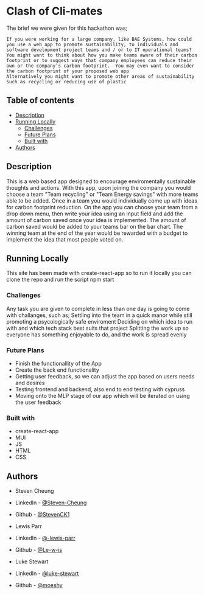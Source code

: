 # Clash of Cli-mates

The brief we were given for this hackathon was;

    If you were working for a large company, like BAE Systems, how could you use a web app to promote sustainability, to individuals and software development project teams and / or to IT operational teams?
    You might want to think about how you make teams aware of their carbon footprint or to suggest ways that company employees can reduce their own or the company’s carbon footprint.  You may even want to consider the carbon footprint of your proposed web app
    Alternatively you might want to promote other areas of sustainability such as recycling or reducing use of plastic

## Table of contents

- [Description](#description)
- [Running Locally](#running-locally)
  - [Challenges](#challenges)
  - [Future Plans](#future-plans)
  - [Built with](#built-with)
- [Authors](#authors)

## Description

This is a web based app designed to encourage enviromentally sustainable thoughts and actions.
With this app, upon joining the company you would choose a team "Team recycling" or "Team Energy savings" with more teams able to be added. Once in a team you would individually come up with ideas for carbon footprint reduction.
On the app you can choose your team from a drop down menu, then write your idea using an input field and add the amount of carbon saved once your idea is implemented. The amount of carbon saved would be added to your teams bar on the bar chart. The winning team at the end of the year would be rewarded with a budget to implement the idea that most people voted on.

## Running Locally

This site has been made with create-react-app so to run it locally you can clone the repo and run the script
npm start

### Challenges

Any task you are given to complete in less than one day is going to come with challanges, such as;
    Settling into the team in a quick manor while still promoting a psycologically safe enviroment
    Deciding on which idea to run with and which tech stack best suits that project
    Splitting the work up so everyone has something enjoyable to do, and the work is spread evenly

### Future Plans

- Finish the functionallity of the App
- Create the back end functionality
- Getting user feedback, so we can adjust the app based on users needs and desires
- Testing frontend and backend, also end to end testing with cypruss
- Moving onto the MLP stage of our app which will be iterated on using the user feedback

### Built with

- create-react-app
- MUI
- JS
- HTML
- CSS

## Authors

- Steven Cheung
- LinkedIn - [@Steven-Cheung](https://www.linkedin.com/in/steven-cheung321/)
- Github - [@StevenCK1](https://github.com/StevenCK1)

- Lewis Parr
- LinkedIn - [@-lewis-parr](https://www.linkedin.com/in/-lewis-parr/)
- Github - [@Le-w-is](https://github.com/Le-w-is)

- Luke Stewart
- LinkedIn - [@luke-stewart](https://www.linkedin.com/in/luke-stewart-4a428590/)
- Github - [@moeshy](https://github.com/moeshy)
